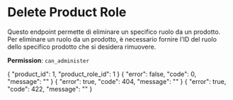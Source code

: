 # Delete Product Role

Questo endpoint permette di eliminare un specifico ruolo da un prodotto. Per eliminare un ruolo da un
prodotto, è necessario fornire l'ID del ruolo dello specifico prodotto che si desidera rimuovere.

**Permission**: `can_administer`

<api-endpoint openapi-path="./../openapi.yaml" endpoint="/products/{product_id}/role/{product_role_id}" method="delete">
    <request>
        <sample lang="JSON" title="Payload">
            {
                "product_id": 1,
                "product_role_id": 1
            }
        </sample>
    </request>
    <response type="200">
        <sample lang="JSON">
            {
                "error": false,
                "code": 0,
                "message": ""
            }
        </sample>
    </response>
    <response type="404">
        <sample lang="JSON">
            {
                "error": true,
                "code": 404,
                "message": ""
            }
        </sample>
    </response>
    <response type="422">
        <sample lang="JSON">
            {
                "error": true,
                "code": 422,
                "message": ""
            }
        </sample>
    </response>
</api-endpoint>